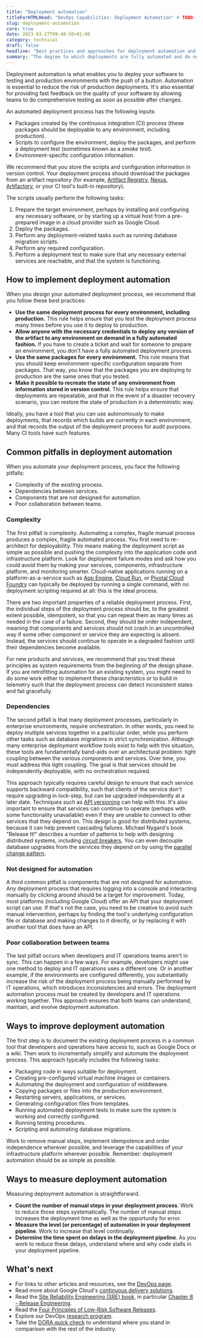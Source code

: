 ```yaml
---
title: "Deployment automation"
titleForHTMLHead: "DevOps Capabilities: Deployment Automation" # TODO: can we DRY this out?
slug: deployment-automation
core: true
date: 2023-03-27T09:48:50+01:00
category: technical
draft: false
headline: "Best practices and approaches for deployment automation and reducing manual intervention in the release process."
summary: "The degree to which deployments are fully automated and do not require manual intervention."
---
```


Deployment automation is what enables you to deploy your software to testing
and production environments with the push of a button. Automation is essential
to reduce the risk of production deployments. It's also essential for providing
fast feedback on the quality of your software by allowing teams to do
comprehensive testing as soon as possible after changes.

An automated deployment process has the following inputs:

-   Packages created by the continuous integration (CI) process (these
    packages should be deployable to any environment, including production).
-   Scripts to configure the environment, deploy the packages, and perform a
    deployment test (sometimes known as a *smoke test*).
-   Environment-specific configuration information.

We recommend that you store the scripts and configuration information in
version control. Your deployment process should download the packages from an
artifact repository (for example,
[Artifact Registry](https://cloud.google.com/artifact-registry),
[Nexus](https://www.sonatype.com/nexus-repository-sonatype),
[Artifactory](https://jfrog.com/artifactory/),
or your CI tool's built-in repository).

The scripts usually perform the following tasks:

1.  Prepare the target environment, perhaps by installing and configuring
    any necessary software, or by starting up a virtual host from a
    pre-prepared image in a cloud provider such as Google Cloud.
2.  Deploy the packages.
3.  Perform any deployment-related tasks such as running database migration
    scripts.
4.  Perform any required configuration.
5.  Perform a deployment test to make sure that any necessary external
    services are reachable, and that the system is functioning.

## How to implement deployment automation

When you design your automated deployment process, we recommend that you follow
these best practices:

-   **Use the same deployment process for every environment, including
    production.** This rule helps ensure that you test the deployment process
    many times before you use it to deploy to production.
-   **Allow anyone with the necessary credentials to deploy any version of
    the artifact to any environment on demand in a fully automated fashion.**
    If you have to create a ticket and wait for someone to prepare an
    environment, you don't have a fully automated deployment process.
-   **Use the same packages for every environment.** This rule means that
    you should keep environment-specific configuration separate from packages.
    That way, you know that the packages you are deploying to production are
    the same ones that you tested.
-   **Make it possible to recreate the state of any environment from
    information stored in version control.** This rule helps ensure that
    deployments are repeatable, and that in the event of a disaster recovery
    scenario, you can restore the state of production in a deterministic way.

Ideally, you have a tool that you can use autonomously to make deployments,
that records which builds are currently in each environment, and that records
the output of the deployment process for audit purposes. Many CI tools have such
features.

## Common pitfalls in deployment automation

When you automate your deployment process, you face the following pitfalls:

-   Complexity of the existing process.
-   Dependencies between services.
-   Components that are not designed for automation.
-   Poor collaboration between teams.

### Complexity

The first pitfall is complexity. Automating a complex, fragile manual process
produces a complex, fragile automated process. You first need to re-architect
for deployability. This means making the deployment script as simple as possible
and pushing the complexity into the application code and infrastructure
platform. Look for deployment failure modes and ask how you could avoid them by
making your services, components, infrastructure platform, and monitoring
smarter. Cloud-native applications running on a platform-as-a-service such as
[App Engine](https://cloud.google.com/appengine),
[Cloud Run](https://cloud.google.com/run),
or
[Pivotal Cloud Foundry](https://cloud.google.com/migrate/kf/docs/2.11/concepts/compare-services)
can typically be deployed by running a single command, with no deployment
scripting required at all: this is the ideal process.

There are two important properties of a reliable deployment process. First, the
individual steps of the deployment process should be, to the greatest extent
possible, idempotent, so that you can repeat them as many times as needed in
the case of a failure. Second, they should be order independent, meaning that
components and services should not crash in an uncontrolled way if some other
component or service they are expecting is absent. Instead, the services should
continue to operate in a degraded fashion until their dependencies become
available.

For new products and services, we recommend that you treat these principles as
system requirements from the beginning of the design phase. If you are
retrofitting automation for an existing system, you might need to do some work
either to implement these characteristics or to build in telemetry such that the
deployment process can detect inconsistent states and fail gracefully.

### Dependencies

The second pitfall is that many deployment processes, particularly in
enterprise environments, require orchestration. In other words, you need to
deploy multiple services together in a particular order, while you perform other
tasks such as database migrations in strict synchronization. Although many
enterprise deployment workflow tools exist to help with this situation, these
tools are fundamentally band-aids over an architectural problem: tight coupling
between the various components and services. Over time, you must address this
tight coupling. The goal is that services should be independently deployable,
with no orchestration required.

This approach typically requires careful design to ensure that each service
supports backward compatibility, such that clients of the service don't require
upgrading in lock-step, but can be upgraded independently at a later date.
Techniques such as
[API versioning](https://cloud.google.com/architecture/migrating-a-monolithic-app-to-microservices-gke#api_contracts)
can help with this. It's also important to ensure that services can continue to
operate (perhaps with some functionality unavailable) even if they are unable to
connect to other services that they depend on. This design is good for
distributed systems, because it can help prevent cascading failures. Michael
Nygard's book "Release It!" describes a number of patterns to help with
designing distributed systems, including
[circuit breakers](https://martinfowler.com/bliki/CircuitBreaker.html).
You can even decouple database upgrades from the services they depend on by
using the
[parallel change pattern](https://martinfowler.com/bliki/ParallelChange.html).

### Not designed for automation

A third common pitfall is components that are not designed for automation. Any
deployment process that requires logging into a console and interacting manually
by clicking around should be a target for improvement. Today, most platforms
(including Google Cloud) offer an API that your deployment script can use. If
that's not the case, you need to be creative to avoid such manual intervention,
perhaps by finding the tool's underlying configuration file or database and
making changes to it directly, or by replacing it with another tool that does
have an API.

### Poor collaboration between teams

The last pitfall occurs when developers and IT operations teams aren't in sync.
This can happen in a few ways. For example, developers might use one method to
deploy and IT operations uses a different one. Or in another example, if the
environments are configured differently, you substantially increase the risk of
the deployment process being manually performed by IT operations, which
introduces inconsistencies and errors. The deployment automation process must be
created by developers and IT operations working together. This approach ensures
that both teams can understand, maintain, and evolve deployment automation.

## Ways to improve deployment automation

The first step is to document the existing deployment process in a common tool
that developers and operations have access to, such as Google Docs or a wiki.
Then work to incrementally simplify and automate the deployment process. This
approach typically includes the following tasks:

-   Packaging code in ways suitable for deployment.
-   Creating pre-configured virtual machine images or containers.
-   Automating the deployment and configuration of middleware.
-   Copying packages or files into the production environment.
-   Restarting servers, applications, or services.
-   Generating configuration files from templates.
-   Running automated deployment tests to make sure the system is working
    and correctly configured.
-   Running testing procedures.
-   Scripting and automating database migrations.

Work to remove manual steps, implement idempotence and order independence
wherever possible, and leverage the capabilities of your infrastructure platform
wherever possible. Remember: deployment automation should be as simple as
possible.

## Ways to measure deployment automation

Measuring deployment automation is straightforward.

-   **Count the number of manual steps in your deployment process**. Work
    to reduce those steps systematically. The number of manual steps increases
    the deployment time as well as the opportunity for error.
-   **Measure the level (or percentage) of automation in your deployment
    pipeline**. Work to increase that level continually.
-   **Determine the time spent on delays in the deployment pipeline**. As you
    work to reduce these delays, understand where and why code stalls in your
    deployment pipeline.

## What's next

-   For links to other articles and resources, see the
    [DevOps page](https://cloud.google.com/devops).
-   Read more about Google Cloud's
    [continuous delivery solutions](https://cloud.google.com/solutions/continuous-delivery).
-   Read the
    [Site Reliability Engineering (SRE) book](https://landing.google.com/sre/books/),
    in particular
    [Chapter 8 - Release Engineering](https://landing.google.com/sre/sre-book/chapters/release-engineering/).
-   Read the
    [Four Principles of Low-Risk Software Releases](http://www.informit.com/articles/article.aspx?p=1833567).
-   Explore our DevOps
    [research program](/).
-   Take the
    [DORA quick check](/quickcheck/)
    to understand where you stand in comparison with the rest of the industry.